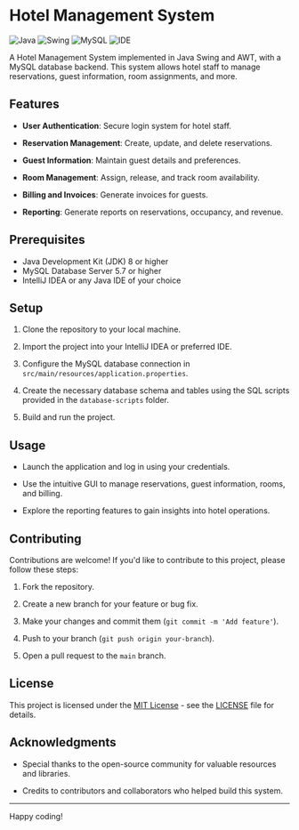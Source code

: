 # Hotel Management System

![Java](https://img.shields.io/badge/Java-8%2B-blue)
![Swing](https://img.shields.io/badge/Swing-AWT-yellow)
![MySQL](https://img.shields.io/badge/MySQL-5.7%2B-green)
![IDE](https://img.shields.io/badge/IDE-IntelliJ%20IDEA-orange)

A Hotel Management System implemented in Java Swing and AWT, with a MySQL database backend. This system allows hotel staff to manage reservations, guest information, room assignments, and more.

## Features

- **User Authentication**: Secure login system for hotel staff.

- **Reservation Management**: Create, update, and delete reservations.

- **Guest Information**: Maintain guest details and preferences.

- **Room Management**: Assign, release, and track room availability.

- **Billing and Invoices**: Generate invoices for guests.

- **Reporting**: Generate reports on reservations, occupancy, and revenue.

## Prerequisites

- Java Development Kit (JDK) 8 or higher
- MySQL Database Server 5.7 or higher
- IntelliJ IDEA or any Java IDE of your choice

## Setup

1. Clone the repository to your local machine.

2. Import the project into your IntelliJ IDEA or preferred IDE.

3. Configure the MySQL database connection in `src/main/resources/application.properties`.

4. Create the necessary database schema and tables using the SQL scripts provided in the `database-scripts` folder.

5. Build and run the project.

## Usage

- Launch the application and log in using your credentials.

- Use the intuitive GUI to manage reservations, guest information, rooms, and billing.

- Explore the reporting features to gain insights into hotel operations.

## Contributing

Contributions are welcome! If you'd like to contribute to this project, please follow these steps:

1. Fork the repository.

2. Create a new branch for your feature or bug fix.

3. Make your changes and commit them (`git commit -m 'Add feature'`).

4. Push to your branch (`git push origin your-branch`).

5. Open a pull request to the `main` branch.

## License

This project is licensed under the [MIT License](LICENSE) - see the [LICENSE](LICENSE) file for details.

## Acknowledgments

- Special thanks to the open-source community for valuable resources and libraries.

- Credits to contributors and collaborators who helped build this system.

---

Happy coding!
